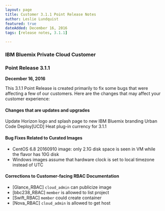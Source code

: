 ```yaml
---
layout: page
title: Customer 3.1.1 Point Release Notes
author: Leslie Lundquist
featured: true
dateAdded: December 16, 2016
tags: [release notes, 3.1.1]

---
```


### IBM Bluemix Private Cloud Customer

### Point Release 3.1.1

**December 16, 2016**


This 3.1.1 Point Release is created primarily to fix some bugs that were affecting a few of our customers. Here are the changes that may affect your customer experience:

#### Changes that are updates and upgrades



  Update Horizon logo and splash page to new IBM Bluemix branding
  Urban Code Deploy[UCD] Heat plug-in currency for 3.1.1


#### Bug Fixes Related to Curated Images
 
 * CentOS 6.8 20160910 image: only 2.1G disk space is seen in VM while the flavor has 10G disk 
 * Windows images assume that hardware clock is set to local timezone instead of UTC
 
#### Corrections to Customer-facing RBAC Documentation

 * [Glance_RBAC] `cloud_admin` can publicize image 
 * [bbc238_RBAC] `member` is allowed to list project
 * [Swift_RBAC] `member` could create container 
 * [Nova_RBAC] `cloud_admin` is allowed to get host
